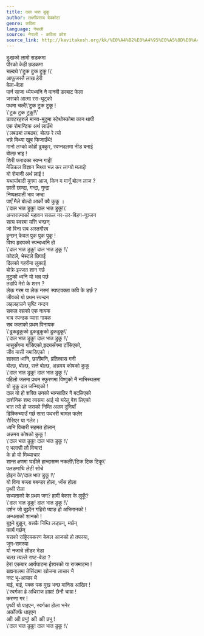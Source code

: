 ```yaml
---
title: दाल भात डुकू
author: लक्ष्मीप्रसाद देवकोटा
genre: कविता
language: नेपाली
source: नेपाली - कविता कोश
source_link: http://kavitakosh.org/kk/%E0%A4%B2%E0%A4%95%E0%A5%8D%E0%A4%B7%E0%A5%8D%E0%A4%AE%E0%A5%80%E0%A4%AA%E0%A5%8D%E0%A4%B0%E0%A4%B8%E0%A4%BE%E0%A4%A6_%E0%A4%A6%E0%A5%87%E0%A4%B5%E0%A4%95%E0%A5%8B%E0%A4%9F%E0%A4%BE
---
```


दुःखको लामो सडकमा  
पीरको केही छडकमा  
चल्दथे \\'टुक टुक टुकू !\\'  
आफूजस्तै लाख हेरी  
बेला-बेला  
पार्न साजा ध्येयध्वनि नै मानवी डरबाट फेला  
जसको आत्मा रस-घुट्को  
पथमा चल्दै\\'टुक टुक टुकू !  
\\'टुक टुक टुकू!\\'  
डाक्टरहरुले मानव-मुटुमा स्टेथोस्कोमा कान थापी  
एक रोमान्टिक अर्थ लाउँथे  
\\'लबढब! लबढब\\' बोल्छ रे त्यो  
भन्ने मिथ्या खूब फिजाउँथे!  
मानो लभ्को कोही ढुक्कुर, स्वप्नदलमा नीड बनाई  
बोल्छ भाइ !  
शिरी फरादका स्वप्न गाई!  
मेडिकल विज्ञान मिथ्या भन्न कर लाग्यो मलाई!  
यो रोमानी अर्थ लाई !  
यथार्यावादी युगमा आज, किन म मानूँ बोल्न लाज ?  
छाती छाम्द्रा, गन्द्रा, गुन्द्रा  
निष्पक्षपाती भाव जम्दा  
पाएँ मैले बोल्दो आर्को क्वै कुकू ।  
\\'दाल भात डुकू! दाल भात डुकू!\\'  
अन्तरात्माको महावन सकल नर-उर-विहग-गुञ्जन  
सत्य स्वरमा यत्ति भन्छन्  
जो विना सब अस्तगौरव  
हुन्छन् केवल पुक पुक पुकू !  
विश्व हृदयको स्पन्दध्वनि हो  
\\'दाल भात डुकू! दाल भात डुकू !\\'  
कोटले, भेस्टले छिपाई  
दिलको गहरीमा लुकाई  
बोक्रे इज्जत शान गर्छ  
मुटुको ध्वनि यो भन्न पर्छ  
तदापि मेरो के शरम ?  
लेऊ गरम या लेऊ नरम! स्पष्टवक्ता कवि के डर्छ ?  
जीवको यो प्रथम स्पन्दन  
लहलहाउने सृष्टि नन्दन  
सकल रसको एक नायक  
भाव स्पन्दक प्यास गायक  
सब कलाको प्रथम विनायक  
\\'ढुकढुकूको ढुकढुकूको ढुकढुकू\\'  
\\'दाल भात डुकू! दाल भात डुकू !\\'  
मासुसँगमा गाँसिएको,हृदयसँगमा टाँसिएको,  
जीव मासी नमासिएको ।  
शाश्वत ध्वनि, छातीमनि, प्रतिश्वास गनी  
बोल्छ, बोल्छ, सत्ते बोल्छ, अन्नमय कोषको कुकू  
\\'दाल भात डुकू! दाल भात डुकू !\\'  
पहिलो जलमा प्रथम स्फुरणमा विष्णुको नै नाभिस्थलमा  
यो डुकू दल जन्मिएको !  
दाल यो हो शक्ति उनको भान्सातिर गै बदलिएको  
दार्शनिक शब्द त्यसमा आई यो घरेलु वेश लिएको  
भात त्यो हो जसको निम्ति अलम दुनियाँ  
ढिक्किच्याउँ गर्छ सारा पथभरी चामल फलेर  
रौसिएर या गलेर।  
ध्यनि विचारी सहमत होलान्  
अन्नमय कोषको कुकू !  
\\'दाल भात डुकू! दाल भात डुकू !\\'  
ए भलाद्मी लौ विचार!  
के हो यो मिथ्याचार  
शान्त क्षणमा घडीले हान्दासम्म नकली\\'टिक टिक टिकू\\'  
पलङमाथि लेटी सोचे  
होइन के\\'दाल भात डुकू !\\'  
यो विना बज्ला बबन्डर होला, ध्वँस होला  
पृथ्वी रोला  
सभ्यताको के प्रथम जग? हामी बेकार के लुकूँ?  
\\'दाल भात डुकू! दाल भात डुकू !\\'  
दर्शन जो बुझ्दैन गहिरो प्याङ हो अभिमानको !  
अन्धताको शानको !  
बुझ्ने बुझून, यसकै निम्ति लड्छन्, मर्छन्  
कार्य गर्छन्  
यसको राष्ट्रिरयकरण केवल आजको हो तपस्या,  
जुग-समस्या  
यो नजान्ने लीडर भेडा  
चल्छ त्यल्ले राष्ट-बेडा ?  
हेर! एकबार आर्यघाटमा ईश्वरको या राजमाटमा !  
ब्रह्मनालमा तेर्सिदामा खोजमा लाचार भै  
नष्ट भू-आचार भै  
बाई, बाई, पक्क पक मुख भन्छ मानिस आखिर !  
\\'स्वर्गका हे अधिराज हाम्रा! छैनौ चाम्रा !  
करुणा गर !  
पृथ्वी यो पाइएन, स्वर्गका होला भनेर  
अर्कोतर्फ धाइएन  
आँ! आँ! प्रभु! आँ! आँ! प्रभु !  
\\'दाल भात डुकू! दाल भात डुकू !\\'

